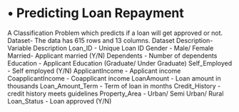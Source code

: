 # •	Predicting Loan Repayment 
A Classification Problem which predicts if a loan will get approved or not.  Dataset- The data has 615 rows and 13 columns.  Dataset Description-  Variable  Description  Loan_ID - Unique Loan ID  Gender - Male/ Female  Married- Applicant married (Y/N)  Dependents - Number of dependents  Education - Applicant Education (Graduate/ Under Graduate)  Self_Employed - Self employed (Y/N)  ApplicantIncome - Applicant income  CoapplicantIncome - Coapplicant income  LoanAmount - Loan amount in thousands  Loan_Amount_Term - Term of loan in months  Credit_History - credit history meets guidelines  Property_Area - Urban/ Semi Urban/ Rural  Loan_Status - Loan approved (Y/N)
